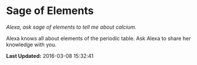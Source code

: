 # Sage of Elements
*Alexa, ask sage of elements to tell me about calcium.*

Alexa knows all about elements of the periodic table. Ask Alexa to share her knowledge with you.

**Last Updated:** 2016-03-08 15:32:41